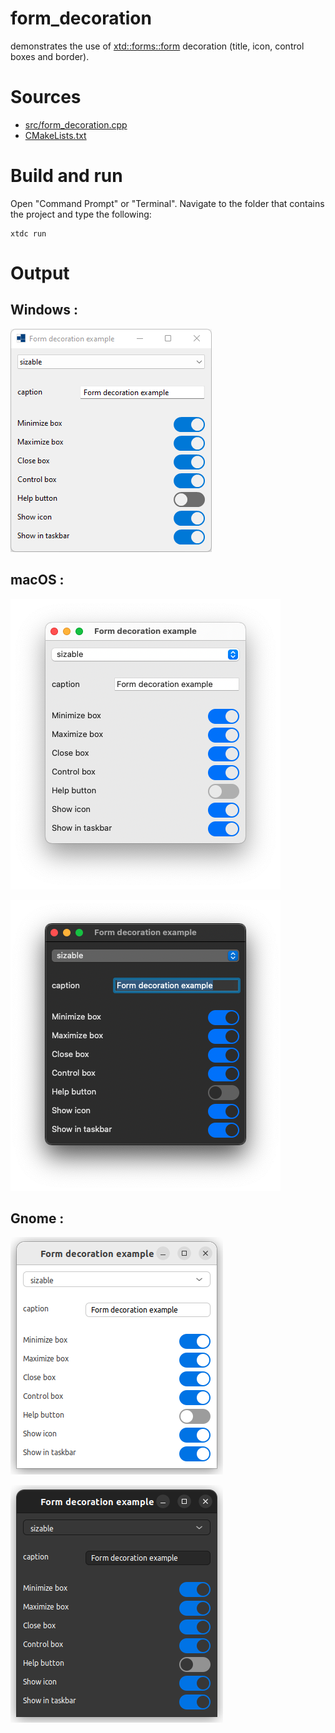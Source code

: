 # form_decoration

demonstrates the use of [xtd::forms::form](../../../../src/xtd.forms/include/xtd/forms/form.h) decoration (title, icon, control boxes and border).

# Sources

* [src/form_decoration.cpp](src/form_decoration.cpp)
* [CMakeLists.txt](CMakeLists.txt)

# Build and run

Open "Command Prompt" or "Terminal". Navigate to the folder that contains the project and type the following:

```shell
xtdc run
```

# Output

## Windows :

![Screenshot](../../../../docs/pictures/examples/form_decoration_w.png)

## macOS :

![Screenshot](../../../../docs/pictures/examples/form_decoration_m.png)

![Screenshot](../../../../docs/pictures/examples/form_decoration_md.png)

## Gnome :

![Screenshot](../../../../docs/pictures/examples/form_decoration_g.png)

![Screenshot](../../../../docs/pictures/examples/form_decoration_gd.png)

